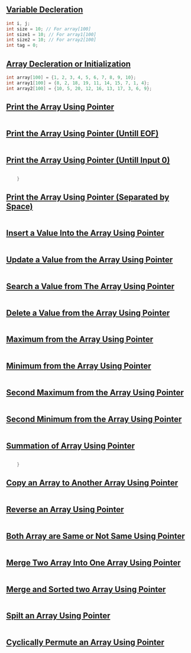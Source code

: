 ## [Variable Decleration](../lab5/)
```c
int i, j;
int size = 10; // For array[100]
int size1 = 10; // For array1[100]
int size2 = 10; // For array2[100]
int tag = 0;
```
## [Array Decleration or Initialization](../lab5/)
```c
int array[100] = {1, 2, 3, 4, 5, 6, 7, 8, 9, 10};
int array1[100] = {8, 2, 18, 19, 11, 14, 15, 7, 1, 4};
int array2[100] = {10, 5, 20, 12, 16, 13, 17, 3, 6, 9};
```

## [Print the Array Using Pointer](../lab5/1.c)
```c

```

## [Print the Array Using Pointer (Untill EOF)](../lab5/2.c)
```c

```

## [Print the Array Using Pointer (Untill Input 0)](../lab5/3.c)
```c

    }
```

## [Print the Array Using Pointer (Separated by Space)](../lab5/4.c)
```c

```

## [Insert a Value Into the Array Using Pointer](../lab5/5.c)
```c

```

## [Update a Value from the Array Using Pointer](../lab5/6.c)
```c

```

## [Search a Value from The Array Using Pointer](../lab5/7.c)
```c

```

## [Delete a Value from the Array Using Pointer](../lab5/8.c)
```c

```
## [Maximum from the Array Using Pointer](../lab5/9.c)
```c

```

## [Minimum from the Array Using Pointer](../lab5/10.c)
```c

```

## [Second Maximum from the Array Using Pointer](../lab5/11.c)
```c

```

## [Second Minimum from the Array Using Pointer](../lab5/12.c)
```c

```

## [Summation of Array Using Pointer](../lab5/13.c)
```c

    }
```

## [Copy an Array to Another Array Using Pointer](../lab5/14.c)
```c

```

## [Reverse an Array Using Pointer](../lab5/15.c)
```c

```

## [Both Array are Same or Not Same Using Pointer](../lab5/16.c)
```c

```

## [Merge Two Array Into One Array Using Pointer](../lab5/17.c)
```c

```

## [Merge and Sorted two Array Using Pointer](../lab5/18.c)
```c

```
## [Spilt an Array Using Pointer](../lab5/19.c)
```c

```

## [Cyclically Permute an Array Using Pointer](../lab5/20.c)
```c

```
